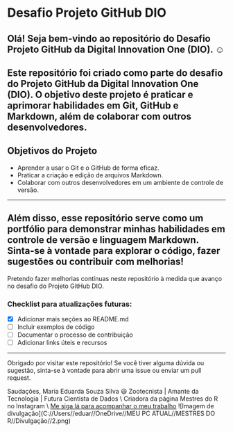 # Desafio Projeto GitHub DIO

Olá! Seja bem-vindo ao repositório do Desafio Projeto GitHub da Digital Innovation One (DIO). :relaxed:
---
Este repositório foi criado como parte do desafio do Projeto GitHub da Digital Innovation One (DIO). O objetivo deste projeto é praticar e aprimorar habilidades em Git, GitHub e Markdown, além de colaborar com outros desenvolvedores.
---
## Objetivos do Projeto
- Aprender a usar o Git e o GitHub de forma eficaz.
- Praticar a criação e edição de arquivos Markdown.
- Colaborar com outros desenvolvedores em um ambiente de controle de versão.
---

Além disso, esse repositório serve como um portfólio para demonstrar minhas habilidades em controle de versão e linguagem Markdown.
Sinta-se à vontade para explorar o código, fazer sugestões ou contribuir com melhorias!
---
Pretendo fazer melhorias contínuas neste repositório à medida que avanço no desafio do Projeto GitHub DIO.

### Checklist para atualizações futuras:
   - [x] Adicionar mais seções ao README.md
   - [ ] Incluir exemplos de código
   - [ ] Documentar o processo de contribuição
   - [ ] Adicionar links úteis e recursos
---
Obrigado por visitar este repositório! Se você tiver alguma dúvida ou sugestão, sinta-se à vontade para abrir uma issue ou enviar um pull request. 

Saudações,
Maria Eduarda Souza Silva :smiley:
Zootecnista | Amante da Tecnologia | Futura Cientista de Dados \\
Criadora da página Mestres do R no Instagram \\
[Me siga lá para acompanhar o meu trabalho](https://www.instagram.com/mestresdor/)
![Imagem de divulgação](C://Users//eduar//OneDrive//MEU PC ATUAL//MESTRES DO R//Divulgação//2.png)